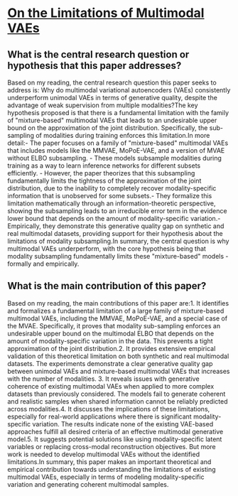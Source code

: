 # [On the Limitations of Multimodal VAEs](https://arxiv.org/abs/2110.04121v2)

## What is the central research question or hypothesis that this paper addresses?

Based on my reading, the central research question this paper seeks to address is: Why do multimodal variational autoencoders (VAEs) consistently underperform unimodal VAEs in terms of generative quality, despite the advantage of weak supervision from multiple modalities?The key hypothesis proposed is that there is a fundamental limitation with the family of "mixture-based" multimodal VAEs that leads to an undesirable upper bound on the approximation of the joint distribution. Specifically, the sub-sampling of modalities during training enforces this limitation.In more detail:- The paper focuses on a family of "mixture-based" multimodal VAEs that includes models like the MMVAE, MoPoE-VAE, and a version of MVAE without ELBO subsampling. - These models subsample modalities during training as a way to learn inference networks for different subsets efficiently. - However, the paper theorizes that this subsampling fundamentally limits the tightness of the approximation of the joint distribution, due to the inability to completely recover modality-specific information that is unobserved for some subsets.- They formalize this limitation mathematically through an information-theoretic perspective, showing the subsampling leads to an irreducible error term in the evidence lower bound that depends on the amount of modality-specific variation.- Empirically, they demonstrate this generative quality gap on synthetic and real multimodal datasets, providing support for their hypothesis about the limitations of modality subsampling.In summary, the central question is why multimodal VAEs underperform, with the core hypothesis being that modality subsampling fundamentally limits these "mixture-based" models - formally and empirically.


## What is the main contribution of this paper?

Based on my reading, the main contributions of this paper are:1. It identifies and formalizes a fundamental limitation of a large family of mixture-based multimodal VAEs, including the MMVAE, MoPoE-VAE, and a special case of the MVAE. Specifically, it proves that modality sub-sampling enforces an undesirable upper bound on the multimodal ELBO that depends on the amount of modality-specific variation in the data. This prevents a tight approximation of the joint distribution.2. It provides extensive empirical validation of this theoretical limitation on both synthetic and real multimodal datasets. The experiments demonstrate a clear generative quality gap between unimodal VAEs and mixture-based multimodal VAEs that increases with the number of modalities. 3. It reveals issues with generative coherence of existing multimodal VAEs when applied to more complex datasets than previously considered. The models fail to generate coherent and realistic samples when shared information cannot be reliably predicted across modalities.4. It discusses the implications of these limitations, especially for real-world applications where there is significant modality-specific variation. The results indicate none of the existing VAE-based approaches fulfill all desired criteria of an effective multimodal generative model.5. It suggests potential solutions like using modality-specific latent variables or replacing cross-modal reconstruction objectives. But more work is needed to develop multimodal VAEs without the identified limitations.In summary, this paper makes an important theoretical and empirical contribution towards understanding the limitations of existing multimodal VAEs, especially in terms of modeling modality-specific variation and generating coherent multimodal samples.
